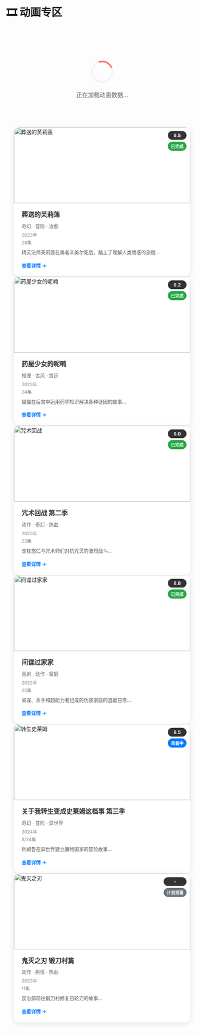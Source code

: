 # 🎞️ 动画专区

<div class="animation-zone">
  <!-- 加载状态 -->
  <div id="loadingState" class="loading-state">
    <div class="loading-spinner"></div>
    <p>正在加载动画数据...</p>
  </div>

  <!-- 错误状态 -->
  <div id="errorState" class="error-state" style="display: none;">
    <p>❌ 加载失败，请检查网络连接或稍后重试</p>
    <button onclick="loadAnimes()" class="retry-button">重新加载</button>
  </div>

  <!-- 筛选器 -->
  <div class="filters" id="filtersContainer" style="display: none;">
    <div class="filter-group">
      <label>类型筛选：</label>
      <select id="genreFilter">
        <option value="">全部类型</option>
        <option value="奇幻">奇幻</option>
        <option value="冒险">冒险</option>
        <option value="剧情">剧情</option>
        <option value="喜剧">喜剧</option>
        <option value="动作">动作</option>
        <option value="治愈">治愈</option>
        <option value="科幻">科幻</option>
        <option value="恋爱">恋爱</option>
        <option value="悬疑">悬疑</option>
      </select>
    </div>
    
    <div class="filter-group">
      <label>状态筛选：</label>
      <select id="statusFilter">
        <option value="">全部状态</option>
        <option value="正在观看">正在观看</option>
        <option value="已完成">已完成</option>
        <option value="计划观看">计划观看</option>
        <option value="暂停观看">暂停观看</option>
      </select>
    </div>
    
    <div class="filter-group">
      <label>评分筛选：</label>
      <select id="ratingFilter">
        <option value="">全部评分</option>
        <option value="9">9分以上</option>
        <option value="8">8分以上</option>
        <option value="7">7分以上</option>
      </select>
    </div>
    
    <div class="filter-group">
      <label>搜索：</label>
      <input type="text" id="searchInput" placeholder="输入动画名称...">
    </div>
  </div>

  <!-- 动画卡片容器 -->
  <div class="anime-grid" id="animeGrid" style="display: none;">
    <!-- 动画卡片将通过JavaScript从Firebase动态生成 -->
  </div>

  <!-- 空状态 -->
  <div id="emptyState" class="empty-state" style="display: none;">
    <p>📺 暂无符合条件的动画</p>
  </div>
  
  <!-- 动画卡片 1 -->
  <div class="anime-card" data-genre="fantasy,adventure" data-status="completed" data-rating="9.5">
    <div class="anime-poster">
      <img src="https://via.placeholder.com/200x280/FF6B6B/FFFFFF?text=葬送的芙莉莲" alt="葬送的芙莉莲">
      <div class="anime-overlay">
        <div class="anime-rating">9.5</div>
        <div class="anime-status completed">已完成</div>
      </div>
    </div>
    <div class="anime-info">
      <h3 class="anime-title">葬送的芙莉莲</h3>
      <p class="anime-genres">奇幻 · 冒险 · 治愈</p>
      <p class="anime-year">2023年</p>
      <p class="anime-episodes">28集</p>
      <div class="anime-description">
        精灵法师芙莉莲在勇者辛美尔死后，踏上了理解人类情感的旅程...
      </div>
      <a href="/Anime/animation/frieren.html" class="anime-link">查看详情 →</a>
    </div>
  </div>

  <!-- 动画卡片 2 -->
  <div class="anime-card" data-genre="mystery,drama" data-status="completed" data-rating="9.2">
    <div class="anime-poster">
      <img src="https://via.placeholder.com/200x280/4ECDC4/FFFFFF?text=药屋少女的呢喃" alt="药屋少女的呢喃">
      <div class="anime-overlay">
        <div class="anime-rating">9.2</div>
        <div class="anime-status completed">已完成</div>
      </div>
    </div>
    <div class="anime-info">
      <h3 class="anime-title">药屋少女的呢喃</h3>
      <p class="anime-genres">推理 · 古风 · 宫廷</p>
      <p class="anime-year">2023年</p>
      <p class="anime-episodes">24集</p>
      <div class="anime-description">
        猫猫在后宫中运用药学知识解决各种谜团的故事...
      </div>
      <a href="/Anime/animation/kusuriya.html" class="anime-link">查看详情 →</a>
    </div>
  </div>

  <!-- 动画卡片 3 -->
  <div class="anime-card" data-genre="action,fantasy" data-status="completed" data-rating="9.0">
    <div class="anime-poster">
      <img src="https://via.placeholder.com/200x280/45B7D1/FFFFFF?text=咒术回战" alt="咒术回战">
      <div class="anime-overlay">
        <div class="anime-rating">9.0</div>
        <div class="anime-status completed">已完成</div>
      </div>
    </div>
    <div class="anime-info">
      <h3 class="anime-title">咒术回战 第二季</h3>
      <p class="anime-genres">动作 · 奇幻 · 热血</p>
      <p class="anime-year">2023年</p>
      <p class="anime-episodes">23集</p>
      <div class="anime-description">
        虎杖悠仁与咒术师们对抗咒灵的激烈战斗...
      </div>
      <a href="/Anime/animation/jujutsu-kaisen.html" class="anime-link">查看详情 →</a>
    </div>
  </div>

  <!-- 动画卡片 4 -->
  <div class="anime-card" data-genre="comedy,action" data-status="completed" data-rating="8.8">
    <div class="anime-poster">
      <img src="https://via.placeholder.com/200x280/96CEB4/FFFFFF?text=间谍过家家" alt="间谍过家家">
      <div class="anime-overlay">
        <div class="anime-rating">8.8</div>
        <div class="anime-status completed">已完成</div>
      </div>
    </div>
    <div class="anime-info">
      <h3 class="anime-title">间谍过家家</h3>
      <p class="anime-genres">喜剧 · 动作 · 家庭</p>
      <p class="anime-year">2022年</p>
      <p class="anime-episodes">25集</p>
      <div class="anime-description">
        间谍、杀手和超能力者组成的伪装家庭的温馨日常...
      </div>
      <a href="/Anime/animation/spy-family.html" class="anime-link">查看详情 →</a>
    </div>
  </div>

  <!-- 动画卡片 5 -->
  <div class="anime-card" data-genre="fantasy,adventure" data-status="watching" data-rating="8.5">
    <div class="anime-poster">
      <img src="https://via.placeholder.com/200x280/FFEAA7/333333?text=转生史莱姆" alt="转生史莱姆">
      <div class="anime-overlay">
        <div class="anime-rating">8.5</div>
        <div class="anime-status watching">观看中</div>
      </div>
    </div>
    <div class="anime-info">
      <h3 class="anime-title">关于我转生变成史莱姆这档事 第三季</h3>
      <p class="anime-genres">奇幻 · 冒险 · 异世界</p>
      <p class="anime-year">2024年</p>
      <p class="anime-episodes">8/24集</p>
      <div class="anime-description">
        利姆鲁在异世界建立魔物国家的冒险故事...
      </div>
      <a href="/Anime/animation/slime.html" class="anime-link">查看详情 →</a>
    </div>
  </div>

  <!-- 动画卡片 6 -->
  <div class="anime-card" data-genre="action,drama" data-status="planned" data-rating="0">
    <div class="anime-poster">
      <img src="https://via.placeholder.com/200x280/DDA0DD/FFFFFF?text=鬼灭之刃" alt="鬼灭之刃">
      <div class="anime-overlay">
        <div class="anime-rating">-</div>
        <div class="anime-status planned">计划观看</div>
      </div>
    </div>
    <div class="anime-info">
      <h3 class="anime-title">鬼灭之刃 锻刀村篇</h3>
      <p class="anime-genres">动作 · 剧情 · 热血</p>
      <p class="anime-year">2023年</p>
      <p class="anime-episodes">11集</p>
      <div class="anime-description">
        炭治郎前往锻刀村修复日轮刀的故事...
      </div>
      <a href="/Anime/animation/demon-slayer.html" class="anime-link">查看详情 →</a>
    </div>
  </div>

</div>

<style>
.animation-zone {
  max-width: 1200px;
  margin: 0 auto;
  padding: 20px;
}

/* 加载状态样式 */
.loading-state {
  text-align: center;
  padding: 60px 20px;
}

.loading-spinner {
  width: 50px;
  height: 50px;
  border: 4px solid #f3f3f3;
  border-top: 4px solid #FF6B6B;
  border-radius: 50%;
  animation: spin 1s linear infinite;
  margin: 0 auto 20px;
}

@keyframes spin {
  0% { transform: rotate(0deg); }
  100% { transform: rotate(360deg); }
}

.loading-state p {
  color: #666;
  font-size: 1.1em;
}

/* 错误状态样式 */
.error-state {
  text-align: center;
  padding: 60px 20px;
  color: #e74c3c;
}

.retry-button {
  background: #FF6B6B;
  color: white;
  border: none;
  padding: 10px 20px;
  border-radius: 5px;
  cursor: pointer;
  font-size: 1em;
  margin-top: 15px;
  transition: background 0.3s ease;
}

.retry-button:hover {
  background: #ff5252;
}

/* 空状态样式 */
.empty-state {
  text-align: center;
  padding: 60px 20px;
  color: #666;
  font-size: 1.2em;
}

/* 筛选器样式 */
.filters {
  display: flex;
  flex-wrap: wrap;
  gap: 20px;
  margin-bottom: 30px;
  padding: 20px;
  background: white;
  border-radius: 10px;
  box-shadow: 0 2px 10px rgba(0,0,0,0.1);
}

.filter-group {
  display: flex;
  flex-direction: column;
  gap: 5px;
}

.filter-group label {
  font-weight: bold;
  color: #333;
  font-size: 0.9em;
}

.filter-group select,
.filter-group input {
  padding: 8px 12px;
  border: 2px solid #e0e0e0;
  border-radius: 5px;
  font-size: 0.9em;
  min-width: 150px;
  transition: border-color 0.3s ease;
}

.filter-group select:focus,
.filter-group input:focus {
  outline: none;
  border-color: #FF6B6B;
}

/* 动画网格样式 */
.anime-grid {
  display: grid;
  grid-template-columns: repeat(auto-fill, minmax(280px, 1fr));
  gap: 25px;
  margin-top: 20px;
}

/* 动画卡片样式 */
.anime-card {
  background: white;
  border-radius: 15px;
  overflow: hidden;
  box-shadow: 0 4px 15px rgba(0,0,0,0.1);
  transition: all 0.3s ease;
  cursor: pointer;
  position: relative;
}

.anime-card:hover {
  transform: translateY(-8px);
  box-shadow: 0 8px 25px rgba(0,0,0,0.15);
}

.anime-poster {
  position: relative;
  height: 200px;
  overflow: hidden;
}

.anime-poster img {
  width: 100%;
  height: 100%;
  object-fit: cover;
  transition: transform 0.3s ease;
}

.anime-card:hover .anime-poster img {
  transform: scale(1.05);
}

.anime-cover {
  position: relative;
  width: 100%;
  height: 350px;
  overflow: hidden;
}

.anime-cover img {
  width: 100%;
  height: 100%;
  object-fit: cover;
  transition: transform 0.3s ease;
}

.anime-card:hover .anime-cover img {
  transform: scale(1.05);
}

.anime-overlay {
  position: absolute;
  top: 10px;
  right: 10px;
  display: flex;
  flex-direction: column;
  gap: 5px;
}

.anime-rating {
  background: rgba(0,0,0,0.8);
  color: white;
  padding: 4px 8px;
  border-radius: 15px;
  font-size: 12px;
  font-weight: bold;
  text-align: center;
}

.anime-status {
  padding: 4px 8px;
  border-radius: 15px;
  font-size: 11px;
  font-weight: bold;
  text-align: center;
  color: white;
}

.anime-status.completed { background: #28a745; }
.anime-status.watching { background: #007bff; }
.anime-status.planned { background: #6c757d; }
.anime-status.dropped { background: #dc3545; }
.anime-status.paused { background: #9E9E9E; }
.anime-status.unknown { background: #607D8B; }

.anime-info {
  padding: 20px;
}

.anime-title {
  font-size: 1.2em;
  font-weight: bold;
  margin: 0 0 8px 0;
  color: #333;
  line-height: 1.3;
}

.anime-subtitle {
  font-size: 0.9em;
  color: #666;
  margin: 0 0 10px 0;
  line-height: 1.2;
}

.anime-meta {
  display: flex;
  justify-content: space-between;
  margin-bottom: 10px;
  font-size: 0.85em;
  color: #888;
}

.anime-genres {
  color: #666;
  font-size: 0.9em;
  margin: 0 0 5px 0;
}

.anime-year, .anime-episodes {
  color: #888;
  font-size: 0.85em;
  margin: 0 0 3px 0;
}

.anime-description {
  color: #555;
  font-size: 0.9em;
  line-height: 1.4;
  margin: 10px 0 15px 0;
  display: -webkit-box;
  -webkit-line-clamp: 3;
  -webkit-box-orient: vertical;
  overflow: hidden;
}

.anime-link {
  color: #007bff;
  text-decoration: none;
  font-weight: bold;
  font-size: 0.9em;
  transition: color 0.3s ease;
}

.anime-link:hover {
  color: #0056b3;
}

.anime-progress {
  display: flex;
  align-items: center;
  gap: 10px;
}

.progress-bar {
  flex: 1;
  height: 6px;
  background: #f0f0f0;
  border-radius: 3px;
  overflow: hidden;
}

.progress-fill {
  height: 100%;
  background: linear-gradient(90deg, #FF6B6B, #4ECDC4);
  border-radius: 3px;
  transition: width 0.3s ease;
}

.progress-text {
  font-size: 0.8em;
  color: #666;
  font-weight: bold;
  min-width: 50px;
}

/* 响应式设计 */
@media (max-width: 768px) {
  .animation-zone {
    padding: 15px;
  }
  
  .filters {
    flex-direction: column;
    gap: 15px;
  }
  
  .filter-group select,
  .filter-group input {
    min-width: 100%;
  }
  
  .anime-grid {
    grid-template-columns: repeat(auto-fill, minmax(250px, 1fr));
    gap: 20px;
  }
  
  .anime-cover {
    height: 300px;
  }
}

@media (max-width: 480px) {
  .anime-grid {
    grid-template-columns: 1fr;
  }
  
  .anime-cover {
    height: 280px;
  }
}
</style>

<script type="module">
// 导入Firebase服务
import animeService from '../../.vuepress/services/animeService.js';

// 全局变量
let allAnimes = [];
let filteredAnimes = [];

// 页面加载完成后初始化
document.addEventListener('DOMContentLoaded', function() {
  loadAnimes();
  setupEventListeners();
});

/**
 * 加载动画数据
 */
async function loadAnimes() {
  try {
    showLoadingState();
    
    // 从Firebase获取动画数据
    allAnimes = await animeService.getAnimes();
    filteredAnimes = [...allAnimes];
    
    if (allAnimes.length === 0) {
      showEmptyState();
    } else {
      showContent();
      renderAnimes(filteredAnimes);
    }
  } catch (error) {
    console.error('加载动画数据失败:', error);
    showErrorState();
  }
}

/**
 * 显示加载状态
 */
function showLoadingState() {
  document.getElementById('loadingState').style.display = 'block';
  document.getElementById('errorState').style.display = 'none';
  document.getElementById('filtersContainer').style.display = 'none';
  document.getElementById('animeGrid').style.display = 'none';
  document.getElementById('emptyState').style.display = 'none';
}

/**
 * 显示错误状态
 */
function showErrorState() {
  document.getElementById('loadingState').style.display = 'none';
  document.getElementById('errorState').style.display = 'block';
  document.getElementById('filtersContainer').style.display = 'none';
  document.getElementById('animeGrid').style.display = 'none';
  document.getElementById('emptyState').style.display = 'none';
}

/**
 * 显示内容
 */
function showContent() {
  document.getElementById('loadingState').style.display = 'none';
  document.getElementById('errorState').style.display = 'none';
  document.getElementById('filtersContainer').style.display = 'block';
  document.getElementById('animeGrid').style.display = 'block';
  document.getElementById('emptyState').style.display = 'none';
}

/**
 * 显示空状态
 */
function showEmptyState() {
  document.getElementById('loadingState').style.display = 'none';
  document.getElementById('errorState').style.display = 'none';
  document.getElementById('filtersContainer').style.display = 'block';
  document.getElementById('animeGrid').style.display = 'none';
  document.getElementById('emptyState').style.display = 'block';
}

/**
 * 渲染动画卡片
 */
function renderAnimes(animes) {
  const grid = document.getElementById('animeGrid');
  
  if (animes.length === 0) {
    showEmptyState();
    return;
  }
  
  grid.innerHTML = animes.map(anime => createAnimeCard(anime)).join('');
  showContent();
}

/**
 * 创建动画卡片HTML
 */
function createAnimeCard(anime) {
  const statusClass = getStatusClass(anime.watchStatus || anime.status);
  const genres = anime.genres ? anime.genres.slice(0, 3).join(' · ') : '';
  
  return `
    <div class="anime-card" onclick="goToDetail('${anime.id}')">
      <div class="anime-cover">
        <img src="${anime.cover || 'https://via.placeholder.com/300x400/FF6B6B/FFFFFF?text=' + encodeURIComponent(anime.title)}" 
             alt="${anime.title}" 
             onerror="this.src='https://via.placeholder.com/300x400/FF6B6B/FFFFFF?text=' + encodeURIComponent('${anime.title}')">
        <div class="anime-overlay">
          <div class="anime-rating">⭐ ${anime.rating || 'N/A'}</div>
          <div class="anime-status ${statusClass}">${anime.watchStatus || anime.status || '未知'}</div>
        </div>
      </div>
      <div class="anime-info">
        <h3 class="anime-title">${anime.title}</h3>
        <p class="anime-subtitle">${anime.titleEn || anime.titleJp || ''}</p>
        <div class="anime-meta">
          <span class="anime-year">${anime.year || ''}</span>
          <span class="anime-episodes">${anime.episodes ? anime.episodes + '集' : ''}</span>
        </div>
        <div class="anime-genres">${genres}</div>
        <div class="anime-progress">
          ${anime.currentEpisode && anime.episodes ? 
            `<div class="progress-bar">
              <div class="progress-fill" style="width: ${(anime.currentEpisode / anime.episodes * 100)}%"></div>
            </div>
            <span class="progress-text">${anime.currentEpisode}/${anime.episodes}</span>` : 
            ''}
        </div>
      </div>
    </div>
  `;
}

/**
 * 获取状态样式类
 */
function getStatusClass(status) {
  const statusMap = {
    '正在观看': 'watching',
    '已完成': 'completed',
    '计划观看': 'planned',
    '暂停观看': 'paused',
    '已弃番': 'dropped'
  };
  return statusMap[status] || 'unknown';
}

/**
 * 跳转到详情页
 */
function goToDetail(animeId) {
  window.location.href = `/Anime/animation/${animeId}.html`;
}

/**
 * 设置事件监听器
 */
function setupEventListeners() {
  // 筛选器事件
  document.getElementById('genreFilter').addEventListener('change', applyFilters);
  document.getElementById('statusFilter').addEventListener('change', applyFilters);
  document.getElementById('ratingFilter').addEventListener('change', applyFilters);
  
  // 搜索事件
  const searchInput = document.getElementById('searchInput');
  searchInput.addEventListener('input', debounce(handleSearch, 300));
}

/**
 * 应用筛选器
 */
function applyFilters() {
  const genreFilter = document.getElementById('genreFilter').value;
  const statusFilter = document.getElementById('statusFilter').value;
  const ratingFilter = document.getElementById('ratingFilter').value;
  
  filteredAnimes = allAnimes.filter(anime => {
    // 类型筛选
    if (genreFilter && (!anime.genres || !anime.genres.includes(genreFilter))) {
      return false;
    }
    
    // 状态筛选
    if (statusFilter && anime.watchStatus !== statusFilter && anime.status !== statusFilter) {
      return false;
    }
    
    // 评分筛选
    if (ratingFilter && (!anime.rating || anime.rating < parseFloat(ratingFilter))) {
      return false;
    }
    
    return true;
  });
  
  renderAnimes(filteredAnimes);
}

/**
 * 处理搜索
 */
async function handleSearch() {
  const keyword = document.getElementById('searchInput').value.trim();
  
  if (keyword === '') {
    filteredAnimes = [...allAnimes];
    applyFilters();
    return;
  }
  
  try {
    // 使用Firebase搜索功能
    const searchResults = await animeService.searchAnimes(keyword);
    filteredAnimes = searchResults;
    renderAnimes(filteredAnimes);
  } catch (error) {
    console.error('搜索失败:', error);
    // 降级到本地搜索
    filteredAnimes = allAnimes.filter(anime => 
      anime.title.toLowerCase().includes(keyword.toLowerCase()) ||
      (anime.titleEn && anime.titleEn.toLowerCase().includes(keyword.toLowerCase()))
    );
    renderAnimes(filteredAnimes);
  }
}

/**
 * 防抖函数
 */
function debounce(func, wait) {
  let timeout;
  return function executedFunction(...args) {
    const later = () => {
      clearTimeout(timeout);
      func(...args);
    };
    clearTimeout(timeout);
    timeout = setTimeout(later, wait);
  };
}

// 将loadAnimes函数暴露到全局作用域，供重新加载按钮使用
window.loadAnimes = loadAnimes;
</script>
